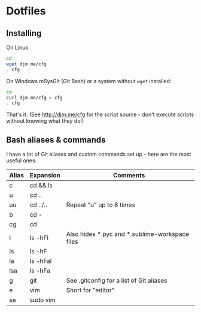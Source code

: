 # Dotfiles

## Installing

On Linux:

```bash
cd
wget djm.me/cfg
. cfg
```

On Windows mSysGit (Git Bash) or a system without `wget` installed:

```bash
cd
curl djm.me/cfg > cfg
. cfg
```

That's it. (See http://djm.me/cfg for the script source - don't execute scripts without knowing what they do!)

## Bash aliases & commands

I have a lot of Git aliases and custom commands set up - here are the most useful ones:

| Alias | Expansion     | Comments                                       |
|-------|---------------|------------------------------------------------|
| c     | cd && ls      |                                                |
| u     | cd ..         |                                                |
| uu    | cd ../..      | Repeat "u" up to 6 times                       |
| b     | cd -          |                                                |
| cg    | cd <git root> |                                                |
| l     | ls -hFl       | Also hides *.pyc and *.sublime-workspace files |
| ls    | ls -hF        |                                                |
| la    | ls -hFal      |                                                |
| lsa   | ls -hFa       |                                                |
| g     | git           | See .gitconfig for a list of Git aliases       |
| e     | vim           | Short for "editor"                             |
| se    | sudo vim      |                                                |
